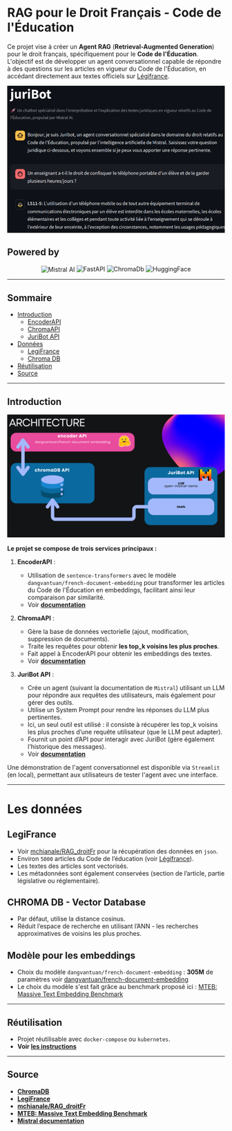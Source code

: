 # RAG pour le Droit Français - Code de l'Éducation

Ce projet vise à créer un **Agent RAG** (**Retrieval-Augmented Generation**) pour le droit français, spécifiquement pour le **Code de l'Éducation**. L'objectif est de développer un agent conversationnel capable de répondre à des questions sur les articles en vigueur du Code de l'Éducation, en accédant directement aux textes officiels sur [Légifrance](https://www.legifrance.gouv.fr).

[![GitHub Logo](https://github.com/mchianale/juribot/blob/main/img/screen_exemple.png)](https://github.com/mchianale/juribot/blob/main/img/juriBot_exemple_conversation.pdf)

## Powered by

<p align="center">
  <img src="https://avatars.githubusercontent.com/u/132372032?s=200&v=4" style="height:28px; vertical-align:middle;" alt="Mistral AI" />
  <img src="https://img.shields.io/badge/-FastAPI-009688?style=for-the-badge&logo=fastapi&logoColor=white" alt="FastAPI" />
  <img src="https://img.shields.io/badge/-ChromaDb-5E17EB?style=for-the-badge&logo=code&logoColor=white" alt="ChromaDb" />
  <img src="https://img.shields.io/badge/-HuggingFace-FFAE42?style=for-the-badge&logo=huggingface&logoColor=white" alt="HuggingFace" />
</p>

---

## Sommaire

- [Introduction](#introduction)
  - [EncoderAPI](#introduction)
  - [ChromaAPI](#introduction)
  - [JuriBot API](#introduction)
- [Données](#les-données)
  - [LegiFrance](#legifrance)
  - [Chroma DB](#chroma-db---vector-database)
- [Réutilisation](#réutilisation)
- [Source](#source)

---

## Introduction
![architecture](https://github.com/mchianale/juribot/blob/main/img/architecture.png)

**Le projet se compose de trois services principaux :**

1. **EncoderAPI** :
   - Utilisation de `sentence-transformers` avec le modèle `dangvantuan/french-document-embedding` pour transformer les articles du Code de l'Éducation en embeddings, facilitant ainsi leur comparaison par similarité.
   - Voir [**documentation**](https://github.com/mchianale/juribot/tree/main/encoderAPI)

2. **ChromaAPI** :
   - Gère la base de données vectorielle (ajout, modification, suppression de documents).
   - Traite les requêtes pour obtenir **les top_k voisins les plus proches**.
   - Fait appel à EncoderAPI pour obtenir les embeddings des textes.
   - Voir [**documentation**](https://github.com/mchianale/juribot/tree/main/vectorSimilarityAPI)

4. **JuriBot API** :
   - Crée un agent (suivant la documentation de `Mistral`) utilisant un LLM pour répondre aux requêtes des utilisateurs, mais également pour gérer des outils.
   - Utilise un System Prompt pour rendre les réponses du LLM plus pertinentes.
   - Ici, un seul outil est utilisé : il consiste à récupérer les top_k voisins les plus proches d’une requête utilisateur (que le LLM peut adapter).
   - Fournit un point d’API pour interagir avec JuriBot (gère également l’historique des messages).
   - Voir [**documentation**](https://github.com/mchianale/juribot/tree/main/juriBot)

Une démonstration de l'agent conversationnel est disponible via `Streamlit` (en local), permettant aux utilisateurs de tester l'agent avec une interface.
    
---

# Les données 

## LegiFrance
- Voir [mchianale/RAG_droitFr](https://github.com/mchianale/RAG_droitFr) pour la récupération des données en `json`.
- Environ `5000` articles du Code de l’éducation (voir  [Légifrance](https://www.legifrance.gouv.fr)).
- Les textes des articles sont vectorisés.
- Les métadonnées sont également conservées (section de l’article, partie législative ou réglementaire).

## CHROMA DB - Vector Database
- Par défaut, utilise la distance cosinus.
- Réduit l’espace de recherche en utilisant l’ANN - les recherches approximatives de voisins les plus proches.

## Modèle pour les embeddings
- Choix du modèle `dangvantuan/french-document-embedding` : **305M** de paramètres voir [dangvantuan/french-document-embedding](https://huggingface.co/dangvantuan/french-document-embedding)
- Le choix du modèle s'est fait grâce au benchmark proposé ici : [MTEB: Massive Text Embedding Benchmark](https://huggingface.co/spaces/mteb/leaderboard)

---

## Réutilisation
- Projet réutilisable avec `docker-compose` ou `kubernetes`.
- **Voir [les instructions](https://github.com/mchianale/juribot/blob/main/RUN.md)**  

---

## Source

- [**ChromaDB**](https://www.trychroma.com/)
- [**LegiFrance**](https://www.legifrance.gouv.fr/)
- [**mchianale/RAG_droitFr**](https://github.com/mchianale/RAG_droitFr)
- [**MTEB: Massive Text Embedding Benchmark**](https://arxiv.org/pdf/2210.07316)
- [**Mistral documentation**](https://docs.mistral.ai/)

